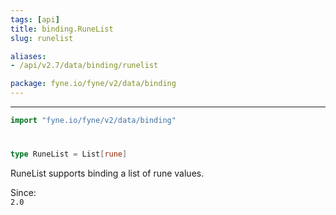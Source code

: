 ```yaml
---
tags: [api]
title: binding.RuneList
slug: runelist

aliases:
- /api/v2.7/data/binding/runelist

package: fyne.io/fyne/v2/data/binding
---
```



---
```go
import "fyne.io/fyne/v2/data/binding"
```

#

###

```go
type RuneList = List[rune]
```

RuneList supports binding a list of rune values.


<div class="since">Since: <code>
2.0</code></div>
